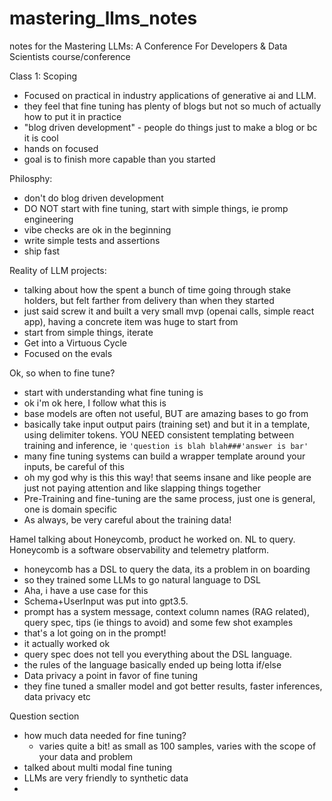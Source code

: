 # mastering_llms_notes
notes for the Mastering LLMs: A Conference For Developers &amp; Data Scientists course/conference 

Class 1: Scoping
- Focused on practical in industry applications of generative ai and LLM.
- they feel that fine tuning has plenty of blogs but not so much of actually how to put it in practice
- "blog driven development" - people do things just to make a blog or bc it is cool
- hands on focused
- goal is to finish more capable than you started

Philosphy:
- don't do blog driven development
- DO NOT start with fine tuning, start with simple things, ie promp engineering
- vibe checks are ok in the beginning
- write simple tests and assertions
- ship fast

Reality of LLM projects:
- talking about how the spent a bunch of time going through stake holders, but felt farther from delivery than when they started
- just said screw it and built a very small mvp (openai calls, simple react app), having a concrete item was huge to start from
- start from simple things, iterate
- Get into a Virtuous Cycle
- Focused on the evals

Ok, so when to fine tune?
- start with understanding what fine tuning is
- ok i'm ok here, I follow what this is
- base models are often not useful, BUT are amazing bases to go from
- basically take input output pairs (training set) and but it in a template, using delimiter tokens. YOU NEED consistent templating between training and inference, ie `'question is blah blah###'answer is bar'`
- many fine tuning systems can build a wrapper template around your inputs, be careful of this
- oh my god why is this this way! that seems insane and like people are just not paying attention and like slapping things together
- Pre-Training and fine-tuning are the same process, just one is general, one is domain specific
- As always, be very careful about the training data!

Hamel talking about Honeycomb, product he worked on. NL to query. Honeycomb is a software observability and telemetry platform.
- honeycomb has a DSL to query the data, its a problem in on boarding
- so they trained some LLMs to go natural language to DSL
- Aha, i have a use case for this
- Schema+UserInput was put into gpt3.5.
- prompt has a system message, context column names (RAG related), query spec, tips (ie things to avoid) and some few shot examples
- that's a lot going on in the prompt!
- it actually worked ok
- query spec does not tell you everything about the DSL language.
- the rules of the language basically ended up being lotta if/else
- Data privacy a point in favor of fine tuning
- they fine tuned a smaller model and got better results, faster inferences, data privacy etc

Question section
- how much data needed for fine tuning?
    - varies quite a bit! as small as 100 samples, varies with the scope of your data and problem
-   talked about multi modal fine tuning
-   LLMs are very friendly to synthetic data
-   
